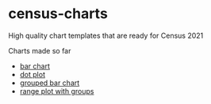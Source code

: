 # census-charts
 High quality chart templates that are ready for Census 2021

Charts made so far
- [bar chart](https://onsvisual.github.io/census-charts/bar-chart/index.html)
- [dot plot](https://onsvisual.github.io/census-charts/dot-plot/index.html)
- [grouped bar chart](https://onsvisual.github.io/census-charts/grouped-bar-chart/index.html)
- [range plot with groups](https://onsvisual.github.io/census-charts/range-plot/index.html)
